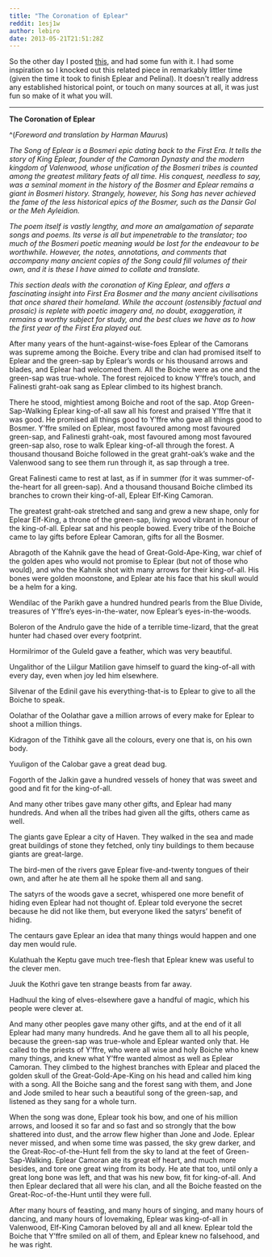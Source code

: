 ```yaml
---
title: "The Coronation of Eplear"
reddit: 1esj1w
author: lebiro
date: 2013-05-21T21:51:28Z
---
```


So the other day I posted [this](http://www.reddit.com/r/teslore/comments/1en2km/eplear_and_pelinal/), and had some fun with it. I had some inspiration so I knocked out this related piece in remarkably littler time (given the time it took to finish Eplear and Pelinal). It doesn't really address any established historical point, or touch on many sources at all, it was just fun so make of it what you will.

---

**The Coronation of Eplear**

^(*Foreword and translation by Harman Maurus*)

*The Song of Eplear is a Bosmeri epic dating back to the First Era. It tells the story of King Eplear, founder of the Camoran Dynasty and the modern kingdom of Valenwood, whose unification of the Bosmeri tribes is counted among the greatest military feats of all time. His conquest, needless to say, was a seminal moment in the history of the Bosmer and Eplear remains a giant in Bosmeri history. Strangely, however, his Song has never achieved the fame of the less historical epics of the Bosmer, such as the Dansir Gol or the Meh Ayleidion.*

*The poem itself is vastly lengthy, and more an amalgamation of separate songs and poems. Its verse is all but impenetrable to the translator; too much of the Bosmeri poetic meaning would be lost for the endeavour to be worthwhile. However, the notes, annotations, and comments that accompany many ancient copies of the Song could fill volumes of their own, and it is these I have aimed to collate and translate.*

*This section deals with the coronation of King Eplear, and offers a fascinating insight into First Era Bosmer and the many ancient civilisations that once shared their homeland. While the account (ostensibly factual and prosaic) is replete with poetic imagery and, no doubt, exaggeration, it remains a worthy subject for study, and the best clues we have as to how the first year of the First Era played out.*

After many years of the hunt-against-wise-foes Eplear of the Camorans was supreme among the Boiche. Every tribe and clan had promised itself to Eplear and the green-sap by Eplear’s words or his thousand arrows and blades, and Eplear had welcomed them. All the Boiche were as one and the green-sap was true-whole. The forest rejoiced to know Y’ffre’s touch, and Falinesti graht-oak sang as Eplear climbed to its highest branch.

There he stood, mightiest among Boiche and root of the sap. Atop Green-Sap-Walking Eplear king-of-all saw all his forest and praised Y’ffre that it was good. He promised all things good to Y’ffre who gave all things good to Bosmer. Y’ffre smiled on Eplear, most favoured among most favoured green-sap, and Falinesti graht-oak, most favoured among most favoured green-sap also, rose to walk Eplear king-of-all through the forest. A thousand thousand Boiche followed in the great graht-oak’s wake and the Valenwood sang to see them run through it, as sap through a tree. 

Great Falinesti came to rest at last, as if in summer (for it was summer-of-the-heart for all green-sap). And a thousand thousand Boiche climbed its branches to crown their king-of-all, Eplear Elf-King Camoran.

The greatest graht-oak stretched and sang and grew a new shape, only for Eplear Elf-King, a throne of the green-sap, living wood vibrant in honour of the king-of-all. Eplear sat and his people bowed. Every tribe of the Boiche came to lay gifts before Eplear Camoran, gifts for all the Bosmer.

 Abragoth of the Kahnik gave the head of Great-Gold-Ape-King, war chief of the golden apes who would not promise to Eplear (but not of those who would), and who the Kahnik shot with many arrows for their king-of-all. His bones were golden moonstone, and Eplear ate his face that his skull would be a helm for a king.

Wendilac of the Parikh gave a hundred hundred pearls from the Blue Divide, treasures of Y’ffre’s eyes-in-the-water, now Eplear’s eyes-in-the-woods.

Boleron of the Andrulo gave the hide of a terrible time-lizard, that the great hunter had chased over every footprint.

Hormilrimor of the Guleld gave a feather, which was very beautiful.

Ungalithor of the Liilgur Matilion gave himself to guard the king-of-all with every day, even when joy led him elsewhere.

Silvenar of the Edinil gave his everything-that-is to Eplear to give to all the Boiche to speak.

Oolathar of the Oolathar gave a million arrows of every make for Eplear to shoot a million things.

Kidragon of the Tithihk gave all the colours, every one that is, on his own body.

Yuuligon of the Calobar gave a great dead bug.

Fogorth of the Jalkin gave a hundred vessels of honey that was sweet and good and fit for the king-of-all.

And many other tribes gave many other gifts, and Eplear had many hundreds. And when all the tribes had given all the gifts, others came as well.

The giants gave Eplear a city of Haven. They walked in the sea and made great buildings of stone they fetched, only tiny buildings to them because giants are great-large.

The bird-men of the rivers gave Eplear five-and-twenty tongues of their own, and after he ate them all he spoke them all and sang.

The satyrs of the woods gave a secret, whispered one more benefit of hiding even Eplear had not thought of.  Eplear told everyone the secret because he did not like them, but everyone liked the satyrs’ benefit of hiding.

The centaurs gave Eplear an idea that many things would happen and one day men would rule.

Kulathuah the Keptu gave much tree-flesh that Eplear knew was useful to the clever men.

Juuk the Kothri gave ten strange beasts from far away.

Hadhuul the king of elves-elsewhere gave a handful of magic, which his people were clever at.

And many other peoples gave many other gifts, and at the end of it all Eplear had many many hundreds. And he gave them all to all his people, because the green-sap was true-whole and Eplear wanted only that. He called to the priests of Y’ffre, who were all wise and holy Boiche who knew many things, and knew what Y’ffre wanted almost as well as Eplear Camoran. They climbed to the highest branches with Eplear and placed the golden skull of the Great-Gold-Ape-King on his head and called him king with a song. All the Boiche sang and the forest sang with them, and Jone and Jode smiled to hear such a beautiful song of the green-sap, and listened as they sang for a whole turn.

When the song was done, Eplear took his bow, and one of his million arrows, and loosed it so far and so fast and so strongly that the bow shattered into dust, and the arrow flew higher than Jone and Jode. Eplear never missed, and when some time was passed, the sky grew darker, and the Great-Roc-of-the-Hunt fell from the sky to land at the feet of Green-Sap-Walking. Eplear Camoran ate its great elf heart, and much more besides, and tore one great wing from its body. He ate that too, until only a great long bone was left, and that was his new bow, fit for king-of-all. And then Eplear declared that all were his clan, and all the Boiche feasted on the Great-Roc-of-the-Hunt until they were full.

After many hours of feasting, and many hours of singing, and many hours of dancing, and many hours of lovemaking, Eplear was king-of-all in Valenwood, Elf-King Camoran beloved by all and all knew. Eplear told the Boiche that Y’ffre smiled on all of them, and Eplear knew no falsehood, and he was right. 

